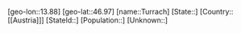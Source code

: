 ﻿---
location: [46.97,13.88]
mapzoom: [7,12] 
mapmarker: city 
type: City
tags:
- geo/City


SpocWebEntityId: 35057
isDeleted: false
confidential: public

---
[geo-lon::13.88]
[geo-lat::46.97]
[name::Turrach]
[State::]
[Country::[[Austria]]]
[StateId::]
[Population::]
[Unknown::]

